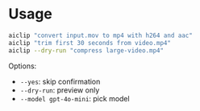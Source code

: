 # Usage

```bash
aiclip "convert input.mov to mp4 with h264 and aac"
aiclip "trim first 30 seconds from video.mp4"
aiclip --dry-run "compress large-video.mp4"
```

Options:
- `--yes`: skip confirmation
- `--dry-run`: preview only
- `--model gpt-4o-mini`: pick model
